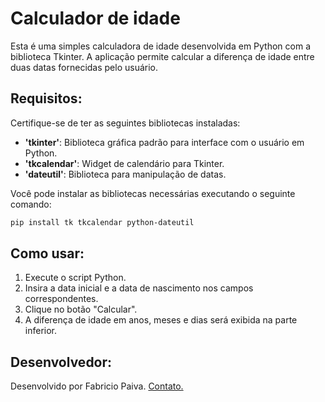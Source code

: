 
# Calculador de idade

Esta é uma simples calculadora de idade desenvolvida em Python com a biblioteca Tkinter. A aplicação permite calcular a diferença de idade entre duas datas fornecidas pelo usuário.

## Requisitos:

Certifique-se de ter as seguintes bibliotecas instaladas:

- **'tkinter'**: Biblioteca gráfica padrão para interface com o usuário em Python.
- **'tkcalendar'**: Widget de calendário para Tkinter.
- **'dateutil'**: Biblioteca para manipulação de datas.

Você pode instalar as bibliotecas necessárias executando o seguinte comando:

```bash
pip install tk tkcalendar python-dateutil
```
## Como usar:

1. Execute o script Python.
2. Insira a data inicial e a data de nascimento nos campos correspondentes.
3. Clique no botão "Calcular".
4. A diferença de idade em anos, meses e dias será exibida na parte inferior.

## Desenvolvedor:

Desenvolvido por Fabricio Paiva. [Contato.](mailto:cdpaiva24530@gmail.com)
